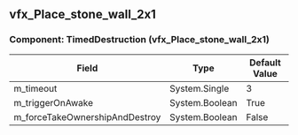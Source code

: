 ## vfx_Place_stone_wall_2x1

### Component: TimedDestruction (vfx_Place_stone_wall_2x1)

|Field|Type|Default Value|
|---|---|---|
|m_timeout|System.Single|3|
|m_triggerOnAwake|System.Boolean|True|
|m_forceTakeOwnershipAndDestroy|System.Boolean|False|

